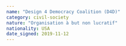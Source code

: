 ```yaml
---
name: "Design 4 Democracy Coalition (D4D)"
category: civil-society
nature: "Organisation à but non lucratif"
nationality: USA
date_signed: 2019-11-12
---
```

